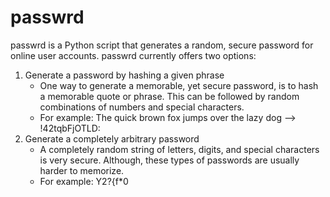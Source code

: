 # passwrd

passwrd is a Python script that generates a random, secure password for online user accounts. passwrd currently offers two options:

1. Generate a password by hashing a given phrase
   - One way to generate a memorable, yet secure password, is to hash a memorable quote or phrase. This can be followed by random combinations of numbers and special characters.
   - For example: The quick brown fox jumps over the lazy dog --> !42tqbFjOTLD:
2. Generate a completely arbitrary password
   - A completely random string of letters, digits, and special characters is very secure. Although, these types of passwords are usually harder to memorize.
   - For example: Y2?{f\*0
